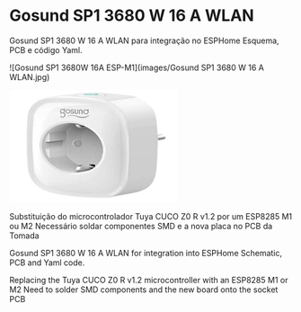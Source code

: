 # Gosund SP1 3680 W 16 A WLAN
Gosund SP1 3680 W 16 A WLAN para integração no ESPHome
Esquema, PCB e código Yaml.

![Gosund SP1 3680W 16A ESP-M1](images/Gosund SP1 3680 W 16 A WLAN.jpg)

<img src="images/gosund_sp1_3680W_16a.jpg" alt="Gosund SP1 3680W 16A" width="300" height="200">

Substituição do microcontrolador Tuya CUCO Z0 R v1.2 por um ESP8285 M1 ou M2
Necessário soldar componentes SMD e a nova placa no PCB da Tomada



Gosund SP1 3680 W 16 A WLAN for integration into ESPHome
Schematic, PCB and Yaml code.

Replacing the Tuya CUCO Z0 R v1.2 microcontroller with an ESP8285 M1 or M2
Need to solder SMD components and the new board onto the socket PCB
